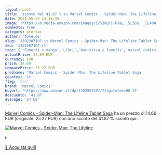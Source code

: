 ```yaml
---
layout: post
title: 'sconto del 41.87 % su Marvel Comics - Spider-Man: The Lifeline  '
date: 2021-05-23 13:18:30
image: 'https://m.media-amazon.com/images/I/51NQFj-H9eL._SL500_._SL400_.jpg'
comments: true
category: ofertas
author: 'tole.es'
slug: '1302907107-it Marvel Comics - Spider-Man: The Lifeline Tablet Saga'
sku: '1302907107-it'
tags: [ 'Fumetti e manga','Libri','Narrativa a fumetti','marvel comics', ]
actualPrice: 14.69 EUR
currency: EUR
price: 14.69
comparePrice: 25.27 EUR
prodname: 'Marvel Comics - Spider-Man: The Lifeline Tablet Saga'
country: 'it'
flag: '🇮🇹'
brand: 'Marvel Comics'
buyurl: 'https://www.amazon.it/dp/1302907107/?tag=tolees00-21'
descuento: '41.87'
average: '14.69'
---
```


[Marvel Comics - Spider-Man: The Lifeline Tablet Saga](https://www.amazon.it/dp/1302907107/?tag=tolees00-21) ha un prezzo di 14.69 EUR (originale: 25.27 EUR) con uno sconto del 41.87 % sconto qui:

[![Marvel Comics - Spider-Man: The Lifeline](https://m.media-amazon.com/images/I/51NQFj-H9eL._SL500_._SL400_.jpg)](https://www.amazon.it/dp/1302907107/?tag=tolees00-21)

ℹ️:


[🛒 Acquista qui!!](https://www.amazon.it/dp/1302907107/?tag=tolees00-21)
